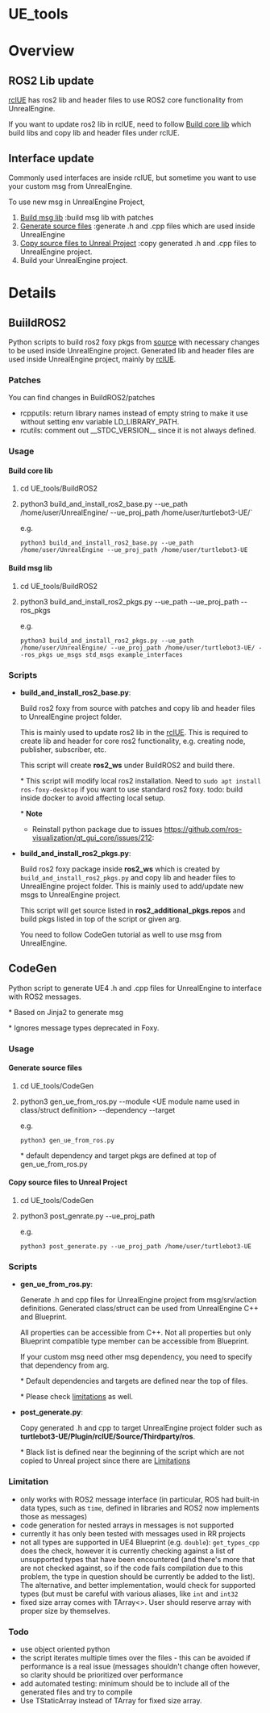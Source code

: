 UE_tools
==========

# Overview

## ROS2 Lib update

[rclUE](https://github.com/rapyuta-robotics/rclUE) has ros2 lib and header files to use ROS2 core 
    functionality from UnrealEngine. 
    
If you want to update ros2 lib in rclUE, need to follow [Build core lib](#build-core-lib) which build libs and copy lib and header files under rclUE.

## Interface update

Commonly used interfaces are inside rclUE, but sometime you want to use your custom msg from UnrealEngine.

To use new msg in UnrealEngine Project,

1. [Build msg lib](#build-msg-lib) :build msg lib with patches
2. [Generate source files](#generate-source-files) :generate .h and .cpp files which are used inside UnrealEngine
3. [Copy source files to Unreal Project](#copy-source-files-to-unreal-project) :copy generated .h and .cpp files to UnrealEngine project.
4. Build your UnrealEngine project.
 

# Details

## BuiildROS2
Python scripts to build ros2 foxy pkgs from [source](https://docs.ros.org/en/foxy/Installation/Ubuntu-Development-Setup.html) with necessary changes to be used inside UnrealEngine project. Generated lib and header files are used inside UnrealEngine project, mainly by [rclUE](https://github.com/rapyuta-robotics/rclUE).

### Patches
You can find changes in BuildROS2/patches
- rcpputils: return library names instead of empty string to make it use without setting env variable LD_LIBRARY_PATH.
- rcutils: comment out \_\_STDC_VERSION\_\_ since it is not always defined.

### Usage
#### Build core lib

1. cd UE_tools/BuildROS2 
2. python3 build_and_install_ros2_base.py --ue_path /home/user/UnrealEngine/ --ue_proj_path /home/user/turtlebot3-UE/`

    e.g. 

    `python3 build_and_install_ros2_base.py --ue_path /home/user/UnrealEngine --ue_proj_path /home/user/turtlebot3-UE`

#### Build msg lib
    
1. cd UE_tools/BuildROS2
2. python3 build_and_install_ros2_pkgs.py --ue_path <path to UnrealEngine> --ue_proj_path <path to UnrealEngine project>  --ros_pkgs <target pkgs>

    e.g. 

    `python3 build_and_install_ros2_pkgs.py --ue_path /home/user/UnrealEngine/ --ue_proj_path /home/user/turtlebot3-UE/ --ros_pkgs ue_msgs std_msgs example_interfaces`

### Scripts
- **build_and_install_ros2_base.py**: 
    
    Build ros2 foxy from source with patches and copy lib and header files to UnrealEngine project folder. 
    
    This is mainly used to update ros2 lib in the [rclUE](https://github.com/rapyuta-robotics/rclUE). This is required to create lib and header for core ros2 functionality, e.g. creating node, publisher, subscriber, etc.


    This script will create **ros2_ws** under BuildROS2 and build there.
    
    \* This script will modify local ros2 installation. Need to `sudo apt install ros-foxy-desktop` if you want to use standard ros2 foxy. todo: build inside docker to avoid affecting local setup.
    

    \* **Note**
    
    - Reinstall python package due to issues https://github.com/ros-visualization/qt_gui_core/issues/212:


- **build_and_install_ros2_pkgs.py**: 
    
    Build ros2 foxy package inside **ros2_ws** which is created by `build_and_install_ros2_pkgs.py` and copy lib and header files to UnrealEngine project folder. This is mainly used to add/update new msgs to UnrealEngine project.

    This script will get source listed in **ros2_additional_pkgs.repos** and build pkgs listed in top of the script or given arg.

    You need to follow CodeGen tutorial as well to use msg from UnrealEngine.

## CodeGen
Python script to generate UE4 .h and .cpp files for UnrealEngine to interface with ROS2 messages.

\* Based on Jinja2 to generate msg

\* Ignores message types deprecated in Foxy.

### Usage

#### Generate source files
1. cd UE_tools/CodeGen
2. python3 gen_ue_from_ros.py --module <UE module name used in class/struct definition> --dependency <path to ros2 dependency pkgs> --target <names of target pkgs>

    e.g.

    `python3 gen_ue_from_ros.py`

    \* default dependency and target pkgs are defined at top of gen_ue_from_ros.py

#### Copy source files to Unreal Project
1. cd UE_tools/CodeGen
2. python3 post_genrate.py --ue_proj_path <path to UnrealEngine project> 

    e.g.

    `python3 post_generate.py --ue_proj_path /home/user/turtlebot3-UE`



### Scripts
- **gen_ue_from_ros.py**: 

    Generate .h and cpp files for UnrealEngine project from msg/srv/action definitions. Generated class/struct can be used from UnrealEngine C++ and Blueprint. 
    
    All properties can be accessible from C++. Not all properties but only Blueprint compatible type member can be accessible from Blueprint.

    If your custom msg need other msg dependency, you need to specify that dependency from arg.

    \* Default dependencies and targets are defined near the top of files.


    \* Please check [limitations](#limitation) as well.

- **post_generate.py**: 

    Copy generated .h and cpp to target UnrealEngine project folder such as **turtlebot3-UE/Plugin/rclUE/Source/Thirdparty/ros**. 

    \* Black list is defined near the beginning of the script which are not copied to Unreal project since there are [Limitations](#limitation)

### Limitation
- only works with ROS2 message interface (in particular, ROS had built-in data types, such as `time`, defined in libraries and ROS2 now implements those as messages)
- code generation for nested arrays in messages is not supported
- currently it has only been tested with messages used in RR projects
- not all types are supported in UE4 Blueprint (e.g. `double`): `get_types_cpp` does the check, however it is currently checking against a list of unsupported types that have been encountered (and there's more that are not checked against, so if the code fails compilation due to this problem, the type in question should be currently be added to the list). The alternative, and better implementation, would check for supported types (but must be careful with various aliases, like `int` and `int32`
- fixed size array comes with TArray<>. User should reserve array with proper size by themselves.

### Todo
- use object oriented python
- the script iterates multiple times over the files - this can be avoided if performance is a real issue (messages shouldn't change often however, so clarity should be prioritized over performance
- add automated testing: minimum should be to include all of the generated files and try to compile
- Use TStaticArray instead of TArray for fixed size array.
